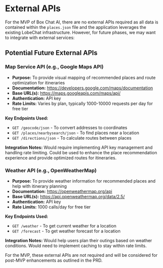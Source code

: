 # External APIs

For the MVP of Box Chat AI, there are no external APIs required as all data is contained within the `places.json` file and the application leverages the existing LobeChat infrastructure. However, for future phases, we may want to integrate with external services:

## Potential Future External APIs

### Map Service API (e.g., Google Maps API)
- **Purpose:** To provide visual mapping of recommended places and route optimization for itineraries
- **Documentation:** https://developers.google.com/maps/documentation
- **Base URL(s):** https://maps.googleapis.com/maps/api/
- **Authentication:** API key
- **Rate Limits:** Varies by plan, typically 1000-10000 requests per day for free tier

**Key Endpoints Used:**
- `GET /geocode/json` - To convert addresses to coordinates
- `GET /places/nearbysearch/json` - To find places near a location
- `GET /directions/json` - To calculate routes between places

**Integration Notes:** Would require implementing API key management and handling rate limiting. Could be used to enhance the place recommendation experience and provide optimized routes for itineraries.

### Weather API (e.g., OpenWeatherMap)
- **Purpose:** To provide weather information for recommended places and help with itinerary planning
- **Documentation:** https://openweathermap.org/api
- **Base URL(s):** https://api.openweathermap.org/data/2.5/
- **Authentication:** API key
- **Rate Limits:** 1000 calls/day for free tier

**Key Endpoints Used:**
- `GET /weather` - To get current weather for a location
- `GET /forecast` - To get weather forecast for a location

**Integration Notes:** Would help users plan their outings based on weather conditions. Would need to implement caching to stay within rate limits.

For the MVP, these external APIs are not required and will be considered for post-MVP enhancements as outlined in the PRD.
